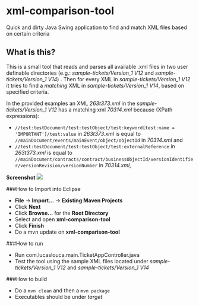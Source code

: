 # xml-comparison-tool
Quick and dirty Java Swing application to find and match XML files based on certain criteria

## What is this?
This is a small tool that reads and parses all available .xml files in two user definable directories (e.g.: *sample-tickets/Version_1 V12* and *sample-tickets/Version_1 V14*) . Then
for every XML in *sample-tickets/Version_1 V12* it tries to find a *matching* XML in *sample-tickets/Version_1 V14*, based on specified criteria.

In the provided examples an XML *263t373.xml* in the *sample-tickets/Version_1 V12* has a matching xml *70314.xml* because (XPath expressions):
* `//test:testDocument/test:testObject/test:keyword[test:name = 'IMPORTANT']/test:value` in *263t373.xml* is equal to `//mainDocument/events/mainEvent/object/objectId` in *70314.xml* and
* `//test:testDocument/test:testObject/test:externalReference` in *263t373.xml* is equal to `//mainDocument/contracts/contract/businessObjectId/versionIdentifier/versionRevision/versionNumber` in *70314.xml*,

**Screenshot**
<img src="https://cloud.githubusercontent.com/assets/10542894/7710125/109d3990-fe62-11e4-97a1-3c1070a88e61.png"/>

###How to Import into Eclipse
* **File** -> **Import...** -> **Existing Maven Projects**
* Click **Next**
* Click **Browse...** for the **Root Directory**
* Select and open **xml-comparison-tool**
* Click **Finish**
* Do a mvn update on **xml-comparison-tool**

###How to run
* Run com.lucaslouca.main.TicketAppController.java
* Test the tool using the sample XML files located under *sample-tickets/Version_1 V12* and *sample-tickets/Version_1 V14*

###How to build
* Do a `mvn clean` and then a `mvn package`
* Executables should be under *target*

